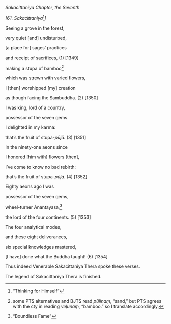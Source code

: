 *Sakacittaniya Chapter, the Seventh*

*\[61. Sakacittaniya*[^1]*\]*

Seeing a grove in the forest,

very quiet \[and\] undisturbed,

\[a place for\] sages’ practices

and receipt of sacrifices, (1) \[1349\]

making a stupa of bamboo[^2]

which was strewn with varied flowers,

I \[then\] worshipped \[my\] creation

as though facing the Sambuddha. (2) \[1350\]

I was king, lord of a country,

possessor of the seven gems.

I delighted in my karma:

that’s the fruit of stupa-*pūjā.* (3) \[1351\]

In the ninety-one aeons since

I honored \[him with\] flowers \[then\],

I’ve come to know no bad rebirth:

that’s the fruit of stupa-*pūjā*. (4) \[1352\]

Eighty aeons ago I was

possessor of the seven gems,

wheel-turner Anantayasa,[^3]

the lord of the four continents. (5) \[1353\]

The four analytical modes,

and these eight deliverances,

six special knowledges mastered,

\[I have\] done what the Buddha taught! (6) \[1354\]

Thus indeed Venerable Sakacittaniya Thera spoke these verses.

The legend of Sakacittaniya Thera is finished.

[^1]: “Thinking for Himself”

[^2]: some PTS alternatives and BJTS read *pūlinaṃ*, “sand,” but PTS
    agrees with the cty in reading *veḷunaṃ*, “bamboo.” so I translate
    accordingly.

[^3]: “Boundless Fame”
